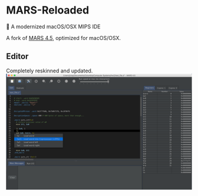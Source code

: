 # MARS-Reloaded
🔭 A modernized macOS/OSX MIPS IDE

A fork of [MARS 4.5](http://courses.missouristate.edu/KenVollmar/mars/), optimized for macOS/OSX.

## Editor
Completely reskinned and updated.
![Editor Screenshot](screenshots/editor.png)
